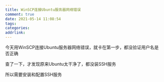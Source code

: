 ```yaml
---
title: WinSCP连接Ubuntu服务器网络错误
comment: true
date: 2021-05-14 11:08:54
tags:
categories:
addrlink:
---
```


今天用WinSCP连接Ubuntu服务器网络错误，就卡在第一步，都没验证用户名是否正确

查了一下，才发现原来Ubuntu太干净了，都没装SSH服务

所以需要安装和配置SSH服务


